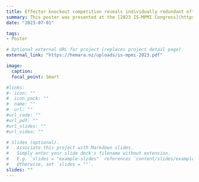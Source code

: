 ```yaml
---
title: Effector knockout competition reveals individually redundant effectors are collectively required for successful virulence
summary: This poster was presented at the [2023 IS-MPMI Congress](https://www.ismpmi.org/Events/Archives/2023Congress/Pages/default.aspx) in Providence, RI.
date: "2023-07-01"

tags:
- Poster

# Optional external URL for project (replaces project detail page).
external_link: "https://hemara.nz/uploads/is-mpmi-2023.pdf"

image:
  caption: 
  focal_point: Smart

#links:
#- icon: ""
#  icon_pack: ""
#  name: ""
#  url: ""
#url_code: ""
#url_pdf: ""
#url_slides: ""
#url_video: ""

# Slides (optional).
#   Associate this project with Markdown slides.
#   Simply enter your slide deck's filename without extension.
#   E.g. `slides = "example-slides"` references `content/slides/example-slides.md`.
#   Otherwise, set `slides = ""`.
slides: ""
---
```

